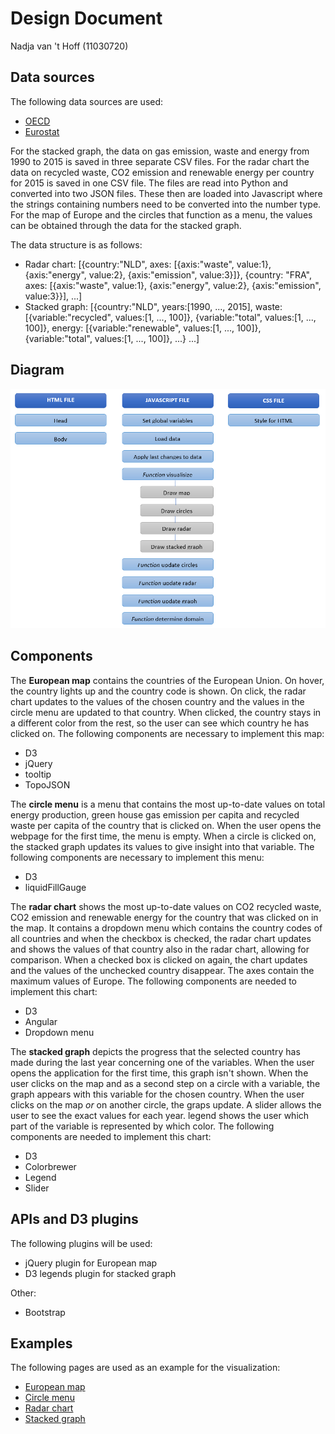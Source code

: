 # Design Document

Nadja van 't Hoff (11030720)

## Data sources

The following data sources are used:
* [OECD](https://data.oecd.org/)
* [Eurostat](http://ec.europa.eu/eurostat/tgm/table.do;jsessionid=PbTQQGJAzezccxsmIuO9cUmiejxpzxCSTmmU_4YBiZirDebj2HrY!1989877910?tab=table&plugin=1&language=en&pcode=t2020_rt120)

For the stacked graph, the data on gas emission, waste and energy from 1990 to 2015 is saved in three separate CSV files. For the radar chart the data on recycled waste, CO2 emission and renewable energy per country for 2015 is saved in one CSV file. The files are read into Python and converted into two JSON files. These then are loaded into Javascript where the strings containing numbers need to be converted into the number type. For the map of Europe and the circles that function as a menu, the values can be obtained through the data for the stacked graph.

The data structure is as follows:
* Radar chart: [{country:"NLD", axes: [{axis:"waste", value:1}, {axis:"energy", value:2}, {axis:"emission", value:3}]}, {country: "FRA", axes: [{axis:"waste", value:1}, {axis:"energy", value:2}, {axis:"emission", value:3}}], ...]
* Stacked graph: [{country:"NLD", years:[1990, ..., 2015], waste: [{variable:"recycled", values:[1, ..., 100]}, {variable:"total", values:[1, ..., 100]}, energy: [{variable:"renewable", values:[1, ..., 100]}, {variable:"total", values:[1, ..., 100]}, ...} ...]

## Diagram

![Oopsie, something went wrong with the image](/doc/diagram.PNG "Overview of components of the visualization")

## Components

The **European map** contains the countries of the European Union. On hover, the country lights up and the country code is shown. On click, the radar chart updates to the values of the chosen country and the values in the circle menu are updated to that country. When clicked, the country stays in a different color from the rest, so the user can see which country he has clicked on. The following components are necessary to implement this map:
* D3
* jQuery
* tooltip
* TopoJSON

The **circle menu** is a menu that contains the most up-to-date values on total energy production, green house gas emission per capita and recycled waste per capita of the country that is clicked on. When the user opens the webpage for the first time, the menu is empty. When a circle is clicked on, the stacked graph updates its values to give insight into that variable. The following components are necessary to implement this menu:
* D3
* liquidFillGauge

The **radar chart** shows the most up-to-date values on CO2 recycled waste, CO2 emission and renewable energy for the country that was clicked on in the map. It contains a dropdown menu which contains the country codes of all countries and when the checkbox is checked, the radar chart updates and shows the values of that country also in the radar chart, allowing for comparison. When a checked box is clicked on again, the chart updates and the values of the unchecked country disappear. The axes contain the maximum values of Europe. The following components are needed to implement this chart:
* D3
* Angular
* Dropdown menu

The **stacked graph** depicts the progress that the selected country has made during the last year concerning one of the variables. When the user opens the application for the first time, this graph isn't shown. When the user clicks on the map and as a second step on a circle with a variable, the graph appears with this variable for the chosen country. When the user clicks on the map *or* on another circle, the graps update. A slider allows the user to see the exact values for each year.  legend shows the user which part of the variable is represented by which color. The following components are needed to implement this chart:
* D3
* Colorbrewer
* Legend
* Slider

## APIs and D3 plugins

The following plugins will be used:

* jQuery plugin for European map
* D3 legends plugin for stacked graph

Other:
* Bootstrap

## Examples

The following pages are used as an example for the visualization:
* [European map](http://code.minnpost.com/simple-map-d3/)
* [Circle menu](http://bl.ocks.org/brattonc/5e5ce9beee483220e2f6)
* [Radar chart](https://gist.github.com/chrisrzhou/2421ac6541b68c1680f8)
* [Stacked graph](http://www.delimited.io/blog/2014/3/3/creating-multi-series-charts-in-d3-lines-bars-area-and-streamgraphs)
